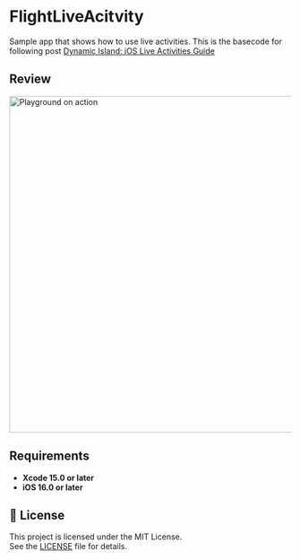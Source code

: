 # FlightLiveAcitvity
Sample app that shows how to use live activities. This is the basecode for following post [Dynamic Island: iOS Live Activities Guide](https://javios.eu/swift/dynamic-island-ios-live-activities-guide/)

## Review
<img src="media/review.gif" alt="Playground on action" width="600">


## Requirements

- **Xcode 15.0 or later**
- **iOS 16.0 or later**

## 🔖 License

This project is licensed under the MIT License.  
See the [LICENSE](./LICENSE) file for details.

